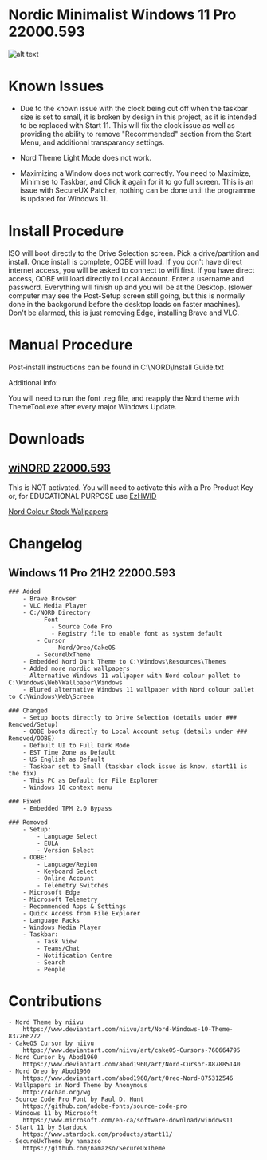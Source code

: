 # Nordic Minimalist Windows 11 Pro 22000.593

![alt text](https://i.imgur.com/dwgVPXF.png?raw=true)

# Known Issues
- Due to the known issue with the clock being cut off when the taskbar size is set to small, it is broken by design in this project, as it is intended to be replaced with Start 11. This will fix the clock issue as well as providing the ability to remove "Recommended" section from the Start Menu, and additional transparancy settings.

- Nord Theme Light Mode does not work.

- Maximizing a Window does not work correctly. You need to Maximize, Minimise to Taskbar, and Click it again for it to go full screen.
	This is an issue with SecureUX Patcher, nothing can be done until the programme is updated for Windows 11.

# Install Procedure
ISO will boot directly to the Drive Selection screen. Pick a drive/partition and install. Once install is complete, OOBE will load. If you don't have direct internet access, you will be asked to connect to wifi first. If you have direct access, OOBE will load directly to Local Account. Enter a username and password. Everything will finish up and you will be at the Desktop. (slower computer may see the Post-Setup screen still going, but this is normally done in the backgorund before the desktop loads on faster machines). Don't be alarmed, this is just removing Edge, installing Brave and VLC.

# Manual Procedure
Post-install instructions can be found in C:\NORD\Install Guide.txt

Additional Info:

You will need to run the font .reg file, and reapply the Nord theme with ThemeTool.exe after every major Windows Update.

# Downloads
## [wiNORD 22000.593](http://usheethe.com/ksw2)
This is NOT activated. You will need to activate this with a Pro Product Key or, for EDUCATIONAL PURPOSE use [EzHWID](https://github.com/ExeCsrss/EzHWID)

[Nord Colour Stock Wallpapers](http://usheethe.com/ksxJ)

# Changelog

## Windows 11 Pro 21H2 22000.593
	### Added
		- Brave Browser
		- VLC Media Player
		- C:/NORD Directory
			- Font
				- Source Code Pro
				- Registry file to enable font as system default
			- Cursor
				- Nord/Oreo/CakeOS
			- SecureUxTheme
		- Embedded Nord Dark Theme to C:\Windows\Resources\Themes
		- Added more nordic wallpapers
   		- Alternative Windows 11 wallpaper with Nord colour pallet to C:\Windows\Web\Wallpaper\Windows
 		- Blured alternative Windows 11 wallpaper with Nord colour pallet to C:\Windows\Web\Screen

	### Changed
		- Setup boots directly to Drive Selection (details under ### Removed/Setup)
		- OOBE boots directly to Local Account setup (details under ### Removed/OOBE)
		- Default UI to Full Dark Mode
		- EST Time Zone as Default
		- US English as Default
		- Taskbar set to Small (taskbar clock issue is know, start11 is the fix)
		- This PC as Default for File Explorer
		- Windows 10 context menu

	### Fixed
		- Embedded TPM 2.0 Bypass
    
	### Removed
		- Setup:
			- Language Select
			- EULA
			- Version Select
		- OOBE:
			- Language/Region
			- Keyboard Select
			- Online Account
			- Telemetry Switches
		- Microsoft Edge
		- Microsoft Telemetry
		- Recommended Apps & Settings
		- Quick Access from File Explorer
		- Language Packs
		- Windows Media Player
		- Taskbar:
			- Task View
			- Teams/Chat
			- Notification Centre
			- Search
			- People

# Contributions
	- Nord Theme by niivu
		https://www.deviantart.com/niivu/art/Nord-Windows-10-Theme-837266272
	- CakeOS Cursor by niivu
		https://www.deviantart.com/niivu/art/cakeOS-Cursors-760664795
	- Nord Cursor by Abod1960
		https://www.deviantart.com/abod1960/art/Nord-Cursor-887885140
	- Nord Oreo by Abod1960
		https://www.deviantart.com/abod1960/art/Oreo-Nord-875312546
	- Wallpapers in Nord Theme by Anonymous
		http://4chan.org/wg
	- Source Code Pro Font by Paul D. Hunt
		https://github.com/adobe-fonts/source-code-pro
	- Windows 11 by Microsoft
		https://www.microsoft.com/en-ca/software-download/windows11
	- Start 11 by Stardock
		https://www.stardock.com/products/start11/
	- SecureUxTheme by namazso
		https://github.com/namazso/SecureUxTheme
